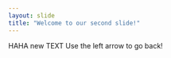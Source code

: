 ```yaml
---
layout: slide
title: "Welcome to our second slide!"
---
```

HAHA new TEXT
Use the left arrow to go back!